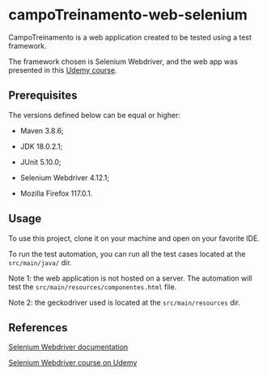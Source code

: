 # campoTreinamento-web-selenium

CampoTreinamento is a web application created to be tested using a test framework.

The framework chosen is Selenium Webdriver, and the web app was presented in this [Udemy course](https://www.udemy.com/course/testes-funcionais-com-selenium-webdriver/).

## Prerequisites

The versions defined below can be equal or higher:

- Maven 3.8.6;

- JDK 18.0.2.1;

- JUnit 5.10.0;

- Selenium Webdriver 4.12.1;

- Mozilla Firefox 117.0.1.

## Usage

To use this project, clone it on your machine and open on your favorite IDE.

To run the test automation, you can run all the test cases located at the ``src/main/java/`` dir.

Note 1: the web application is not hosted on a server. The automation will test the ``src/main/resources/componentes.html`` file.

Note 2: the geckodriver used is located at the ``src/main/resources`` dir.

## References

[Selenium Webdriver documentation](https://www.selenium.dev/documentation/webdriver/)

[Selenium Webdriver course on Udemy](https://www.udemy.com/course/testes-funcionais-com-selenium-webdriver/)